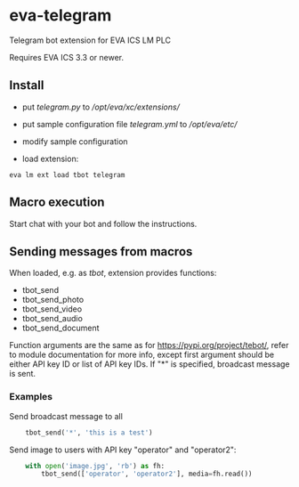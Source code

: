 # eva-telegram

Telegram bot extension for EVA ICS LM PLC

Requires EVA ICS 3.3 or newer.

## Install

* put *telegram.py* to */opt/eva/xc/extensions/*

* put sample configuration file *telegram.yml* to */opt/eva/etc/*

* modify sample configuration

* load extension:

```shell
eva lm ext load tbot telegram
```

## Macro execution

Start chat with your bot and follow the instructions.

## Sending messages from macros

When loaded, e.g. as *tbot*, extension provides functions:

* tbot_send
* tbot_send_photo
* tbot_send_video
* tbot_send_audio
* tbot_send_document

Function arguments are the same as for https://pypi.org/project/tebot/, refer
to module documentation for more info, except first argument should be either
API key ID or list of API key IDs. If "\*" is specified, broadcast message is
sent.

### Examples

Send broadcast message to all

```python
    tbot_send('*', 'this is a test')
```

Send image to users with API key "operator" and "operator2":

```python
    with open('image.jpg', 'rb') as fh:
        tbot_send(['operator', 'operator2'], media=fh.read())
```
